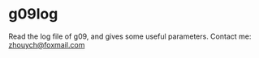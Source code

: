 # g09log
Read the log file of g09, and gives some useful parameters.
Contact me: zhouych@foxmail.com
